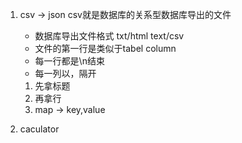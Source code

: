 1. csv -> json
    csv就是数据库的关系型数据库导出的文件
    - 数据库导出文件格式 txt/html
        text/csv
    - 文件的第一行是类似于tabel column
    - 每一行都是\n结束
    - 每一列以，隔开
    1. 先拿标题
    2. 再拿行
    3. map -> key,value

1. caculator